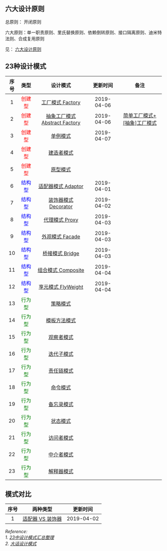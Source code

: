 ## 六大设计原则
总原则： 开闭原则

六大原则：单一职责原则、里氏替换原则、依赖倒转原则、接口隔离原则、迪米特法则、合成复用原则

见： [六大设计原则](https://github.com/tengyuanjack/Blogs/blob/master/design-pattern/%E5%85%AD%E5%A4%A7%E8%AE%BE%E8%AE%A1%E5%8E%9F%E5%88%99.md)


## 23种设计模式

|序号|类型|设计模式|更新时间|备注|
|:--:|:--:|:--:|:--:|:--:|
|1|<font color=red>创建型</font>|[工厂模式 Factory](https://github.com/tengyuanjack/Blogs/blob/master/design-pattern/%E5%B7%A5%E5%8E%82%E6%A8%A1%E5%BC%8F.md)|2019-04-06||
|2|<font color=red>创建型</font>|[抽象工厂模式 Abstract Factory](https://github.com/tengyuanjack/Blogs/blob/master/design-pattern/%E6%8A%BD%E8%B1%A1%E5%B7%A5%E5%8E%82%E6%A8%A1%E5%BC%8F.md)|2019-04-06|[简单工厂模式+[抽象]工厂模式](https://github.com/tengyuanjack/Blogs/blob/master/design-pattern/%E7%AE%80%E5%8D%95%E5%B7%A5%E5%8E%82%E6%A8%A1%E5%BC%8F%2B%5B%E6%8A%BD%E8%B1%A1%5D%E5%B7%A5%E5%8E%82%E6%A8%A1%E5%BC%8F.md)|
|3|<font color=red>创建型</font>|[单例模式](https://github.com/tengyuanjack/Blogs/blob/master/design-pattern/%E5%8D%95%E4%BE%8B%E6%A8%A1%E5%BC%8F.md)|2019-04-07||
|4|<font color=red>创建型</font>|[建造者模式]()|||
|5|<font color=red>创建型</font>|[原型模式]()|||
|6|<font color=blue>结构型</font>|[适配器模式 Adaptor](https://github.com/tengyuanjack/Blogs/blob/master/design-pattern/%E9%80%82%E9%85%8D%E5%99%A8%E6%A8%A1%E5%BC%8F.md)|2019-04-01||
|7|<font color=blue>结构型</font>|[装饰器模式 Decorator](https://github.com/tengyuanjack/Blogs/blob/master/design-pattern/%E8%A3%85%E9%A5%B0%E5%99%A8%E6%A8%A1%E5%BC%8F.md)|2019-04-02||
|8|<font color=blue>结构型</font>|[代理模式 Proxy](https://github.com/tengyuanjack/Blogs/blob/master/design-pattern/%E4%BB%A3%E7%90%86%E6%A8%A1%E5%BC%8F.md)|2019-04-03||
|9|<font color=blue>结构型</font>|[外观模式 Facade](https://github.com/tengyuanjack/Blogs/blob/master/design-pattern/%E5%A4%96%E8%A7%82%E6%A8%A1%E5%BC%8F.md)|2019-04-03||
|10|<font color=blue>结构型</font>|[桥接模式 Bridge](https://github.com/tengyuanjack/Blogs/blob/master/design-pattern/%E6%A1%A5%E6%8E%A5%E6%A8%A1%E5%BC%8F.md)|2019-04-03||
|11|<font color=blue>结构型</font>|[组合模式 Composite](https://github.com/tengyuanjack/Blogs/blob/master/design-pattern/%E7%BB%84%E5%90%88%E6%A8%A1%E5%BC%8F.md)|2019-04-04||
|12|<font color=blue>结构型</font>|[享元模式 FlyWeight](https://github.com/tengyuanjack/Blogs/blob/master/design-pattern/%E4%BA%AB%E5%85%83%E6%A8%A1%E5%BC%8F.md)|2019-04-04||
|13|<font color=green>行为型</font>|[策略模式]()|||
|14|<font color=green>行为型</font>|[模板方法模式]()|||
|15|<font color=green>行为型</font>|[观察者模式]()|||
|16|<font color=green>行为型</font>|[迭代子模式]()|||
|17|<font color=green>行为型</font>|[责任链模式]()|||
|18|<font color=green>行为型</font>|[命令模式]()|||
|19|<font color=green>行为型</font>|[备忘录模式]()|||
|20|<font color=green>行为型</font>|[状态模式]()|||
|21|<font color=green>行为型</font>|[访问者模式]()|||
|22|<font color=green>行为型</font>|[中介者模式]()|||
|23|<font color=green>行为型</font>|[解释器模式]()|||

## 模式对比

|序号|两种类型|更新时间|
|:--:|:--:|:--:|
|1|[适配器 VS 装饰器]()|2019-04-02|




*Reference:* <br/>
*1. [23中设计模式汇总整理](https://blog.csdn.net/jason0539/article/details/44956775)* <br/>
*2. [大话设计模式](https://book.douban.com/subject/2334288/)*
